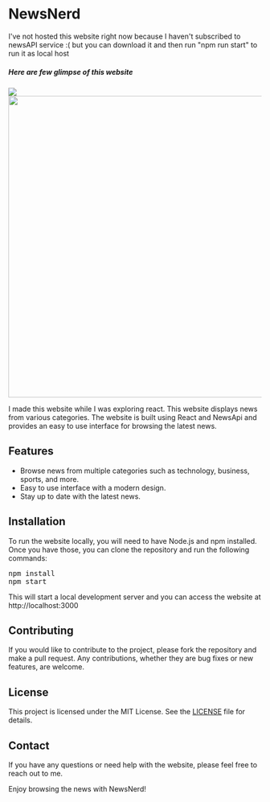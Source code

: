 <h1>NewsNerd</h1>

I've not hosted this website right now because I haven't subscribed to newsAPI service :( but you can download it and then run "npm run start" to run it as local host 

<h5>Here are few glimpse of this website </h5>

<image src="gif.gif">
  
<image  width="600px" src="screenshot.jpg">



<p>I made this website while I was exploring react. This website displays news from various categories. The website is built using React and NewsApi and provides an easy to use interface for browsing the latest news. </p>

<h2>Features</h2>
<ul>
  <li>Browse news from multiple categories such as technology, business, sports, and more.</li>
  <li>Easy to use interface with a modern design.</li>
  <li>Stay up to date with the latest news.</li>
</ul>

<h2>Installation</h2>
<p>To run the website locally, you will need to have Node.js and npm installed. Once you have those, you can clone the repository and run the following commands:</p>
<pre>
npm install
npm start
</pre>
<p>This will start a local development server and you can access the website at http://localhost:3000</p>

<h2>Contributing</h2>
<p>If you would like to contribute to the project, please fork the repository and make a pull request. Any contributions, whether they are bug fixes or new features, are welcome.</p>

<h2>License</h2>
<p>This project is licensed under the MIT License. See the <a href="LICENSE.txt">LICENSE</a> file for details.</p>

<h2>Contact</h2>
<p>If you have any questions or need help with the website, please feel free to reach out to me.</p>

<p>Enjoy browsing the news with NewsNerd!</p>
